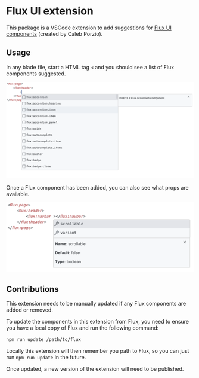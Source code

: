 # Flux UI extension

This package is a VSCode extension to add suggestions for [Flux UI components](https://fluxui.dev/) (created by Caleb Porzio).

## Usage

In any blade file, start a HTML tag `<` and you should see a list of Flux components suggested.

![screenshot of component suggestions](https://github.com/joshhanley/flux-ui-extension/blob/main/images/components-screenshot.png?raw=true)

Once a Flux component has been added, you can also see what props are available.

![screenshot of prop suggestions](https://github.com/joshhanley/flux-ui-extension/blob/main/images/props-screenshot.png?raw=true)

## Contributions

This extension needs to be manually updated if any Flux components are added or removed.

To update the components in this extension from Flux, you need to ensure you have a local copy of Flux and run the following command:

```bash
npm run update /path/to/flux
```

Locally this extension will then remember you path to Flux, so you can just run `npm run update` in the future.

Once updated, a new version of the extension will need to be published.
